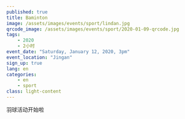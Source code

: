 ```yaml
---
published: true
title: Baminton
image: /assets/images/events/sport/lindan.jpg
qrcode_image: /assets/images/events/sport/2020-01-09-qrcode.jpg
tags: 
    - 2020
    - 2小时
event_date: "Saturday, January 12, 2020, 3pm"
event_location: "Jingan"
sign_up: true
lang: en
categories: 
    - en
    - sport
class: light-content
---
```


羽球活动开始啦
